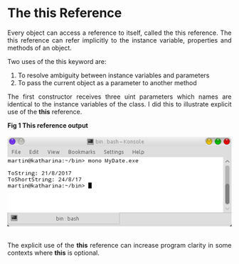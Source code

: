 # The this Reference
     
 <p align="justify">
Every object can access a reference to itself, called the this reference. The this reference can refer implicitly to the instance variable, properties and methods of an object.
</p>
<p align="justify">
Two uses of the this keyword are:
<ol>
<li>To resolve ambiguity between instance variables and parameters</li>
<li>To pass the current object as a parameter to another method</li>
</ol>
</p>
<p align="justify">
The first constructor receives three uint parameters which names are identical to the instance variables of the class. I did this to illustrate explicit use of the <b>this</b> reference.
</p>
<div><b>Fig 1 This reference output</b></div><br>
<div>
<IMG src="picture_library/thisreference/thisreferenceout.png">
</div><br> 
<p align="justify">
The explicit use of the <b>this</b> reference can increase program clarity in some contexts where <b>this</b> is optional.
</p>
